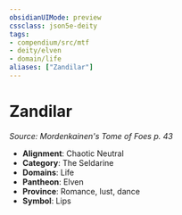 ```yaml
---
obsidianUIMode: preview
cssclass: json5e-deity
tags:
- compendium/src/mtf
- deity/elven
- domain/life
aliases: ["Zandilar"]
---
```

# Zandilar
*Source: Mordenkainen's Tome of Foes p. 43* 

- **Alignment**: Chaotic Neutral
- **Category**: The Seldarine
- **Domains**: Life
- **Pantheon**: Elven
- **Province**: Romance, lust, dance
- **Symbol**: Lips